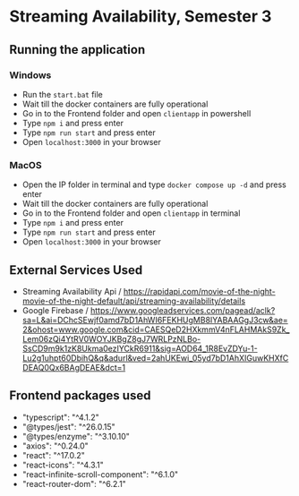# Streaming Availability, Semester 3

## Running the application
### Windows
 - Run the `start.bat` file
 - Wait till the docker containers are fully operational
 - Go in to the Frontend folder and open `clientapp` in powershell
 - Type `npm i` and press enter
 - Type `npm run start` and press enter
 - Open `localhost:3000` in your browser

### MacOS
 - Open the IP folder in terminal and type `docker compose up -d` and press enter
 - Wait till the docker containers are fully operational
 - Go in to the Frontend folder and open `clientapp` in terminal
 - Type `npm i` and press enter
 - Type `npm run start` and press enter
 - Open `localhost:3000` in your browser


## External Services Used
 - Streaming Availability Api / https://rapidapi.com/movie-of-the-night-movie-of-the-night-default/api/streaming-availability/details
 - Google Firebase / https://www.googleadservices.com/pagead/aclk?sa=L&ai=DChcSEwjf0amd7bD1AhWI6FEKHUgMB8IYABAAGgJ3cw&ae=2&ohost=www.google.com&cid=CAESQeD2HXkmmV4nFLAHMAkS9Zk_Lem06zQi4YtRV0WOYJKBgZ8gJ7WRLPzNLBo-SsCD9m9k1zK8Ukma0ezIYCkR6911&sig=AOD64_1R8EvZDYu-1-Lu2g1uhpt60DbihQ&q&adurl&ved=2ahUKEwi_05yd7bD1AhXIGuwKHXfCDEAQ0Qx6BAgDEAE&dct=1


## Frontend packages used
 - "typescript": "^4.1.2"
 - "@types/jest": "^26.0.15"
 - "@types/enzyme": "^3.10.10"
 - "axios": "^0.24.0"
 - "react": "^17.0.2"
 - "react-icons": "^4.3.1"
 - "react-infinite-scroll-component": "^6.1.0"
 - "react-router-dom": "^6.2.1"
